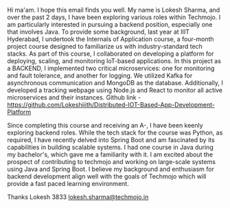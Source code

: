 Hi ma'am.
I hope this email finds you well. My name is Lokesh Sharma, and over the past 2 days, I have been exploring various roles within Techmojo. I am particularly interested in pursuing a backend position, especially one that involves Java.
To provide some background, last year at IIIT Hyderabad, I undertook the Internals of Application course, a four-month project course designed to familiarize us with industry-standard tech stacks. As part of this course, I collaborated on developing a platform for deploying, scaling, and monitoring IoT-based applications. In this project as a BACKEND, I implemented two critical microservices: one for monitoring and fault tolerance, and another for logging. We utilized Kafka for asynchronous communication and MongoDB as the database. Additionally, I developed a tracking webpage using Node.js and React to monitor all active microservices and their instances.
Github link - https://github.com/Lokeshiiith/Distributed-IOT-Based-App-Development-Platform

Since completing this course and receiving an A-, I have been keenly exploring backend roles. While the tech stack for the course was Python, as required, I have recently delved into Spring Boot and am fascinated by its capabilities in building scalable systems.  I had one course in Java during my bachelor's, which gave me a familiarity with it.
I am excited about the prospect of contributing to techmojo and working on large-scale systems using Java and Spring Boot. I believe my background and enthusiasm for backend development align well with the goals of Techmojo which will provide a fast paced learning environment.

Thanks
Lokesh 
3833
lokesh.sharma@techmojo.in
